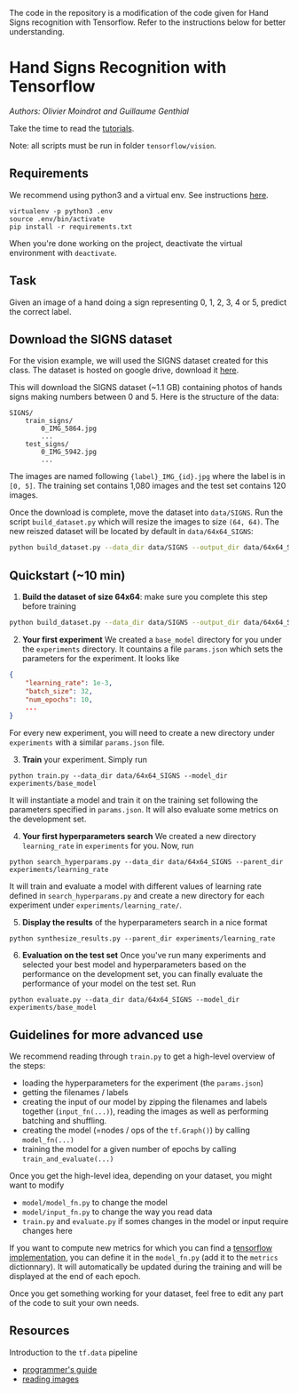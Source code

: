The code in the repository is a modification of the code given for Hand Signs recognition with Tensorflow. Refer to the instructions below for better understanding. 

# Hand Signs Recognition with Tensorflow

*Authors: Olivier Moindrot and Guillaume Genthial*

Take the time to read the [tutorials](https://cs230-stanford.github.io).

Note: all scripts must be run in folder `tensorflow/vision`.

## Requirements

We recommend using python3 and a virtual env. See instructions [here](https://cs230-stanford.github.io/project-starter-code.html).

```
virtualenv -p python3 .env
source .env/bin/activate
pip install -r requirements.txt
```

When you're done working on the project, deactivate the virtual environment with `deactivate`.

## Task

Given an image of a hand doing a sign representing 0, 1, 2, 3, 4 or 5, predict the correct label.


## Download the SIGNS dataset

For the vision example, we will used the SIGNS dataset created for this class. The dataset is hosted on google drive, download it [here][SIGNS].

This will download the SIGNS dataset (~1.1 GB) containing photos of hands signs making numbers between 0 and 5.
Here is the structure of the data:
```
SIGNS/
    train_signs/
        0_IMG_5864.jpg
        ...
    test_signs/
        0_IMG_5942.jpg
        ...
```

The images are named following `{label}_IMG_{id}.jpg` where the label is in `[0, 5]`.
The training set contains 1,080 images and the test set contains 120 images.

Once the download is complete, move the dataset into `data/SIGNS`.
Run the script `build_dataset.py` which will resize the images to size `(64, 64)`. The new reiszed dataset will be located by default in `data/64x64_SIGNS`:

```bash
python build_dataset.py --data_dir data/SIGNS --output_dir data/64x64_SIGNS
```



## Quickstart (~10 min)

1. __Build the dataset of size 64x64__: make sure you complete this step before training
```bash
python build_dataset.py --data_dir data/SIGNS --output_dir data/64x64_SIGNS
```

2. __Your first experiment__ We created a `base_model` directory for you under the `experiments` directory. It countains a file `params.json` which sets the parameters for the experiment. It looks like
```json
{
    "learning_rate": 1e-3,
    "batch_size": 32,
    "num_epochs": 10,
    ...
}
```
For every new experiment, you will need to create a new directory under `experiments` with a similar `params.json` file.

3. __Train__ your experiment. Simply run
```
python train.py --data_dir data/64x64_SIGNS --model_dir experiments/base_model
```
It will instantiate a model and train it on the training set following the parameters specified in `params.json`. It will also evaluate some metrics on the development set.

4. __Your first hyperparameters search__ We created a new directory `learning_rate` in `experiments` for you. Now, run
```
python search_hyperparams.py --data_dir data/64x64_SIGNS --parent_dir experiments/learning_rate
```
It will train and evaluate a model with different values of learning rate defined in `search_hyperparams.py` and create a new directory for each experiment under `experiments/learning_rate/`.

5. __Display the results__ of the hyperparameters search in a nice format
```
python synthesize_results.py --parent_dir experiments/learning_rate
```

6. __Evaluation on the test set__ Once you've run many experiments and selected your best model and hyperparameters based on the performance on the development set, you can finally evaluate the performance of your model on the test set. Run
```
python evaluate.py --data_dir data/64x64_SIGNS --model_dir experiments/base_model
```


## Guidelines for more advanced use

We recommend reading through `train.py` to get a high-level overview of the steps:
- loading the hyperparameters for the experiment (the `params.json`)
- getting the filenames / labels 
- creating the input of our model by zipping the filenames and labels together (`input_fn(...)`), reading the images as well as performing batching and shuffling.
- creating the model (=nodes / ops of the `tf.Graph()`) by calling `model_fn(...)`
- training the model for a given number of epochs by calling `train_and_evaluate(...)`


Once you get the high-level idea, depending on your dataset, you might want to modify
- `model/model_fn.py` to change the model
- `model/input_fn.py` to change the way you read data
- `train.py` and `evaluate.py` if somes changes in the model or input require changes here

If you want to compute new metrics for which you can find a [tensorflow implementation](https://www.tensorflow.org/api_docs/python/tf/metrics), you can define it in the `model_fn.py` (add it to the `metrics` dictionnary). It will automatically be updated during the training and will be displayed at the end of each epoch.

Once you get something working for your dataset, feel free to edit any part of the code to suit your own needs.

## Resources

Introduction to the `tf.data` pipeline
- [programmer's guide](https://www.tensorflow.org/programmers_guide/datasets)
- [reading images](https://www.tensorflow.org/programmers_guide/datasets#decoding_image_data_and_resizing_it)






[SIGNS]: https://drive.google.com/file/d/1ufiR6hUKhXoAyiBNsySPkUwlvE_wfEHC/view?usp=sharing
